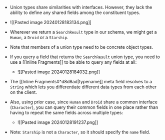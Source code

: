 - Union types share similarities with interfaces. However, they lack the ability to define any shared fields among the constituent types.

- ![[Pasted image 20240128183134.png]]
- Wherever we return a `SearchResult` type in our schema, we might get a  `Human`, a `Droid` or a `Starship`.
- Note that members of a union type need to be concrete object types.
- If you query a field that returns the `SearchResult` union type, you need to use a [[Inline Fragments]] to be able to query any fields at all:
	- ![[Pasted image 20240128184032.png]]

- The [[Inline Fragments#^d8d8ad|typename]] meta field resolves to a `String` which lets you differentiate different data types from each other on the client.

- Also, using prior case, since `Human` and `Droid` share a common interface (`Character`), you can query their common fields in one place rather than having to repeat the same fields across multiple types:
	- ![[Pasted image 20240128191237.png]]

- Note: `Starship` is not a `Character`, so it should specify the `name` field.